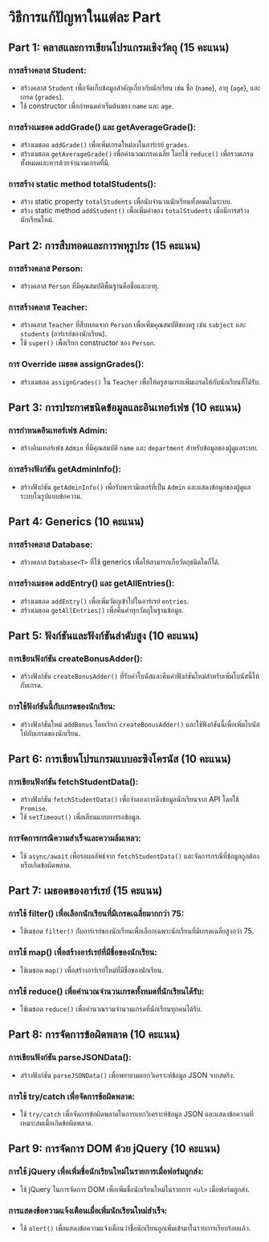 # วิธีการแก้ปัญหาในแต่ละ Part

## Part 1: คลาสและการเขียนโปรแกรมเชิงวัตถุ (15 คะแนน)

### การสร้างคลาส Student:
- สร้างคลาส `Student` เพื่อจัดเก็บข้อมูลสำคัญเกี่ยวกับนักเรียน เช่น ชื่อ (`name`), อายุ (`age`), และเกรด (`grades`).
- ใช้ constructor เพื่อกำหนดค่าเริ่มต้นของ `name` และ `age`.

### การสร้างเมธอด addGrade() และ getAverageGrade():
- สร้างเมธอด `addGrade()` เพื่อเพิ่มเกรดใหม่ลงในอาร์เรย์ `grades`.
- สร้างเมธอด `getAverageGrade()` เพื่อคำนวณเกรดเฉลี่ย โดยใช้ `reduce()` เพื่อรวมเกรดทั้งหมดและหารด้วยจำนวนเกรดที่มี.

### การสร้าง static method totalStudents():
- สร้าง static property `totalStudents` เพื่อนับจำนวนนักเรียนทั้งหมดในระบบ.
- สร้าง static method `addStudent()` เพื่อเพิ่มค่าของ `totalStudents` เมื่อมีการสร้างนักเรียนใหม่.

## Part 2: การสืบทอดและการพหุรูประ (15 คะแนน)

### การสร้างคลาส Person:
- สร้างคลาส `Person` ที่มีคุณสมบัติพื้นฐานคือชื่อและอายุ.

### การสร้างคลาส Teacher:
- สร้างคลาส `Teacher` ที่สืบทอดจาก `Person` เพื่อเพิ่มคุณสมบัติของครู เช่น `subject` และ `students` (อาร์เรย์ของนักเรียน).
- ใช้ `super()` เพื่อเรียก constructor ของ `Person`.

### การ Override เมธอด assignGrades():
- สร้างเมธอด `assignGrades()` ใน `Teacher` เพื่อให้ครูสามารถเพิ่มเกรดให้กับนักเรียนที่ได้รับ.

## Part 3: การประกาศชนิดข้อมูลและอินเทอร์เฟซ (10 คะแนน)

### การกำหนดอินเทอร์เฟซ Admin:
- สร้างอินเทอร์เฟซ `Admin` ที่มีคุณสมบัติ `name` และ `department` สำหรับข้อมูลของผู้ดูแลระบบ.

### การสร้างฟังก์ชัน getAdminInfo():
- สร้างฟังก์ชัน `getAdminInfo()` เพื่อรับพารามิเตอร์ที่เป็น `Admin` และแสดงข้อมูลของผู้ดูแลระบบในรูปแบบข้อความ.

## Part 4: Generics (10 คะแนน)

### การสร้างคลาส Database<T>:
- สร้างคลาส `Database<T>` ที่ใช้ generics เพื่อให้สามารถเก็บวัตถุชนิดใดก็ได้.

### การสร้างเมธอด addEntry() และ getAllEntries():
- สร้างเมธอด `addEntry()` เพื่อเพิ่มวัตถุเข้าไปในอาร์เรย์ `entries`.
- สร้างเมธอด `getAllEntries()` เพื่อคืนค่าทุกวัตถุในฐานข้อมูล.

## Part 5: ฟังก์ชันและฟังก์ชันลำดับสูง (10 คะแนน)

### การเขียนฟังก์ชัน createBonusAdder():
- สร้างฟังก์ชัน `createBonusAdder()` ที่รับค่าโบนัสและคืนค่าฟังก์ชันใหม่สำหรับเพิ่มโบนัสนี้ให้กับเกรด.

### การใช้ฟังก์ชันนี้กับเกรดของนักเรียน:
- สร้างฟังก์ชันใหม่ `addBonus` โดยเรียก `createBonusAdder()` และใช้ฟังก์ชันนี้เพื่อเพิ่มโบนัสให้กับเกรดของนักเรียน.

## Part 6: การเขียนโปรแกรมแบบอะซิงโครนัส (10 คะแนน)

### การเขียนฟังก์ชัน fetchStudentData():
- สร้างฟังก์ชัน `fetchStudentData()` เพื่อจำลองการดึงข้อมูลนักเรียนจาก API โดยใช้ `Promise`.
- ใช้ `setTimeout()` เพื่อเลียนแบบการรอข้อมูล.

### การจัดการกรณีความสำเร็จและความล้มเหลว:
- ใช้ `async/await` เพื่อรอผลลัพธ์จาก `fetchStudentData()` และจัดการกรณีที่ข้อมูลถูกต้องหรือเกิดข้อผิดพลาด.

## Part 7: เมธอดของอาร์เรย์ (15 คะแนน)

### การใช้ filter() เพื่อเลือกนักเรียนที่มีเกรดเฉลี่ยมากกว่า 75:
- ใช้เมธอด `filter()` กับอาร์เรย์ของนักเรียนเพื่อเลือกเฉพาะนักเรียนที่มีเกรดเฉลี่ยสูงกว่า 75.

### การใช้ map() เพื่อสร้างอาร์เรย์ที่มีชื่อของนักเรียน:
- ใช้เมธอด `map()` เพื่อสร้างอาร์เรย์ใหม่ที่มีชื่อของนักเรียน.

### การใช้ reduce() เพื่อคำนวณจำนวนเกรดทั้งหมดที่นักเรียนได้รับ:
- ใช้เมธอด `reduce()` เพื่อคำนวณรวมจำนวนเกรดที่นักเรียนทุกคนได้รับ.

## Part 8: การจัดการข้อผิดพลาด (10 คะแนน)

### การเขียนฟังก์ชัน parseJSONData():
- สร้างฟังก์ชัน `parseJSONData()` เพื่อพยายามแยกวิเคราะห์ข้อมูล JSON จากสตริง.

### การใช้ try/catch เพื่อจัดการข้อผิดพลาด:
- ใช้ `try/catch` เพื่อจัดการข้อผิดพลาดในการแยกวิเคราะห์ข้อมูล JSON และแสดงข้อความที่เหมาะสมเมื่อเกิดข้อผิดพลาด.

## Part 9: การจัดการ DOM ด้วย jQuery (10 คะแนน)

### การใช้ jQuery เพื่อเพิ่มชื่อนักเรียนใหม่ในรายการเมื่อฟอร์มถูกส่ง:
- ใช้ jQuery ในการจัดการ DOM เพื่อเพิ่มชื่อนักเรียนใหม่ในรายการ `<ul>` เมื่อฟอร์มถูกส่ง.

### การแสดงข้อความแจ้งเตือนเมื่อเพิ่มนักเรียนใหม่สำเร็จ:
- ใช้ `alert()` เพื่อแสดงข้อความแจ้งเตือนว่าชื่อนักเรียนถูกเพิ่มเข้ามาในรายการเรียบร้อยแล้ว.
